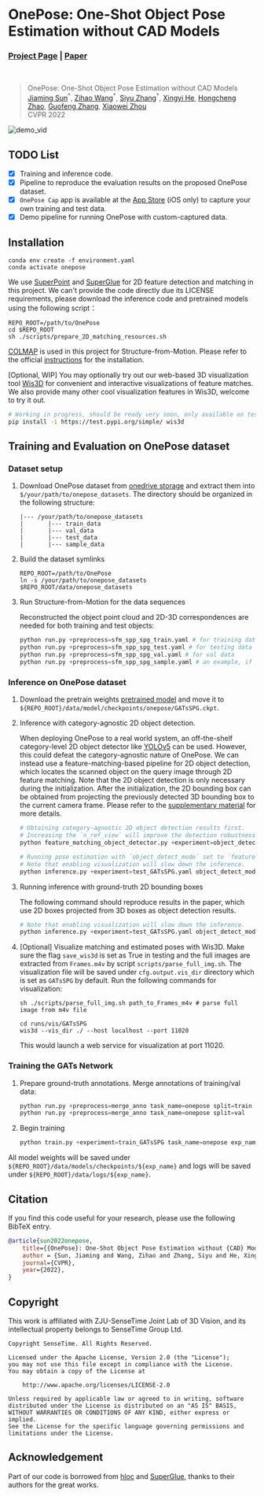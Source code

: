# OnePose: One-Shot Object Pose Estimation without CAD Models
### [Project Page](https://zju3dv.github.io/onepose) | [Paper](https://arxiv.org/pdf/2205.12257.pdf)
<br/>

> OnePose: One-Shot Object Pose Estimation without CAD Models  
> [Jiaming Sun](https://jiamingsun.ml)<sup>\*</sup>, [Zihao Wang](http://zihaowang.xyz/)<sup>\*</sup>, [Siyu Zhang](https://derizsy.github.io/)<sup>\*</sup>, [Xingyi He](https://github.com/hxy-123/), [Hongcheng Zhao](https://github.com/HongchengZhao), [Guofeng Zhang](http://www.cad.zju.edu.cn/home/gfzhang/), [Xiaowei Zhou](https://xzhou.me)   
> CVPR 2022  

![demo_vid](assets/onepose-github-teaser.gif)

## TODO List
- [x] Training and inference code.
- [x] Pipeline to reproduce the evaluation results on the proposed OnePose dataset.
- [x] `OnePose Cap` app is available at the [App Store](https://apps.apple.com/cn/app/onepose-capture/id6447052065?l=en-GB) (iOS only) to capture your own training and test data.
- [x] Demo pipeline for running OnePose with custom-captured data.

## Installation

```shell
conda env create -f environment.yaml
conda activate onepose
```
We use [SuperPoint](https://github.com/magicleap/SuperPointPretrainedNetwork) and [SuperGlue](https://github.com/magicleap/SuperPointPretrainedNetwork) 
for 2D feature detection and matching in this project.
We can't provide the code directly due its LICENSE requirements, please download the inference code and pretrained models using the following script：
```shell
REPO_ROOT=/path/to/OnePose
cd $REPO_ROOT
sh ./scripts/prepare_2D_matching_resources.sh
```

[COLMAP](https://colmap.github.io/) is used in this project for Structure-from-Motion. 
Please refer to the official [instructions](https://colmap.github.io/install.html) for the installation.

[Optional, WIP] You may optionally try out our web-based 3D visualization tool [Wis3D](https://github.com/zju3dv/Wis3D) for convenient and interactive visualizations of feature matches. We also provide many other cool visualization features in Wis3D, welcome to try it out.

```bash
# Working in progress, should be ready very soon, only available on test-pypi now.
pip install -i https://test.pypi.org/simple/ wis3d
```

## Training and Evaluation on OnePose dataset
### Dataset setup 
1. Download OnePose dataset from [onedrive storage](https://zjueducn-my.sharepoint.com/:f:/g/personal/zihaowang_zju_edu_cn/ElfzHE0sTXxNndx6uDLWlbYB-2zWuLfjNr56WxF11_DwSg?e=GKI0Df) and extract them into `$/your/path/to/onepose_datasets`. 
The directory should be organized in the following structure:
    ```
    |--- /your/path/to/onepose_datasets
    |       |--- train_data
    |       |--- val_data
    |       |--- test_data
    |       |--- sample_data
    ```

2. Build the dataset symlinks
    ```shell
    REPO_ROOT=/path/to/OnePose
    ln -s /your/path/to/onepose_datasets $REPO_ROOT/data/onepose_datasets
    ```

3. Run Structure-from-Motion for the data sequences

    Reconstructed the object point cloud and 2D-3D correspondences are needed for both training and test objects:
    ```python
    python run.py +preprocess=sfm_spp_spg_train.yaml # for training data
    python run.py +preprocess=sfm_spp_spg_test.yaml # for testing data
    python run.py +preprocess=sfm_spp_spg_val.yaml # for val data
    python run.py +preprocess=sfm_spp_spg_sample.yaml # an example, if you don't want to test the full dataset
    ```

### Inference on OnePose dataset
1. Download the pretrain weights [pretrained model](https://drive.google.com/drive/folders/1VjLLjJ9oxjKV5Xy3Aty0uQUVwyEhgtIE?usp=sharing) and move it to `${REPO_ROOT}/data/model/checkpoints/onepose/GATsSPG.ckpt`.

2. Inference with category-agnostic 2D object detection.

    When deploying OnePose to a real world system, 
    an off-the-shelf category-level 2D object detector like [YOLOv5](https://github.com/ultralytics/yolov5) can be used.
    However, this could defeat the category-agnostic nature of OnePose.
    We can instead use a feature-matching-based pipeline for 2D object detection, which locates the scanned object on the query image through 2D feature matching.
    Note that the 2D object detection is only necessary during the initialization.
    After the initialization, the 2D bounding box can be obtained from projecting the previously detected 3D bounding box to the current camera frame.
    Please refer to the [supplementary material](https://zju3dv.github.io/onepose/files/onepose_supp.pdf) for more details. 

    ```python
    # Obtaining category-agnostic 2D object detection results first.
    # Increasing the `n_ref_view` will improve the detection robustness but with the cost of slowing down the initialization speed.
    python feature_matching_object_detector.py +experiment=object_detector.yaml n_ref_view=15

    # Running pose estimation with `object_detect_mode` set to `feature_matching`.
    # Note that enabling visualization will slow down the inference.
    python inference.py +experiment=test_GATsSPG.yaml object_detect_mode=feature_matching save_wis3d=False
    ```

3. Running inference with ground-truth 2D bounding boxes

    The following command should reproduce results in the paper, which use 2D boxes projected from 3D boxes as object detection results.

    ```python
    # Note that enabling visualization will slow down the inference.
    python inference.py +experiment=test_GATsSPG.yaml object_detect_mode=GT_box save_wis3d=False # for testing data
    ```


    
4. [Optional] Visualize matching and estimated poses with Wis3D. Make sure the flag `save_wis3d` is set as True in testing 
and the full images are extracted from `Frames.m4v` by script `scripts/parse_full_img.sh`. 
The visualization file will be saved under `cfg.output.vis_dir` directory which is set as `GATsSPG` by default. 
Run the following commands for visualization:
    ```shell
    sh ./scripts/parse_full_img.sh path_to_Frames_m4v # parse full image from m4v file
    
    cd runs/vis/GATsSPG
    wis3d --vis_dir ./ --host localhost --port 11020
    ```
    This would launch a web service for visualization at port 11020.


### Training the GATs Network
1. Prepare ground-truth annotations. Merge annotations of training/val data:
    ```python
    python run.py +preprocess=merge_anno task_name=onepose split=train
    python run.py +preprocess=merge_anno task_name=onepose split=val
    ```
   
2. Begin training
    ```python
    python train.py +experiment=train_GATsSPG task_name=onepose exp_name=training_onepose
    ```
   
All model weights will be saved under `${REPO_ROOT}/data/models/checkpoints/${exp_name}` and logs will be saved under `${REPO_ROOT}/data/logs/${exp_name}`.
<!-- You can visualize the training process by tensorboard:
```shell
tensorboard xx
``` -->

## Citation
If you find this code useful for your research, please use the following BibTeX entry.

```bibtex
@article{sun2022onepose,
	title={{OnePose}: One-Shot Object Pose Estimation without {CAD} Models},
	author = {Sun, Jiaming and Wang, Zihao and Zhang, Siyu and He, Xingyi and Zhao, Hongcheng and Zhang, Guofeng and Zhou, Xiaowei},
	journal={CVPR},
	year={2022},
}
```

## Copyright

This work is affiliated with ZJU-SenseTime Joint Lab of 3D Vision, and its intellectual property belongs to SenseTime Group Ltd.

```
Copyright SenseTime. All Rights Reserved.

Licensed under the Apache License, Version 2.0 (the "License");
you may not use this file except in compliance with the License.
You may obtain a copy of the License at

    http://www.apache.org/licenses/LICENSE-2.0

Unless required by applicable law or agreed to in writing, software
distributed under the License is distributed on an "AS IS" BASIS,
WITHOUT WARRANTIES OR CONDITIONS OF ANY KIND, either express or implied.
See the License for the specific language governing permissions and
limitations under the License.
```

## Acknowledgement
Part of our code is borrowed from [hloc](https://github.com/cvg/Hierarchical-Localization) and [SuperGlue](https://github.com/magicleap/SuperGluePretrainedNetwork), thanks to their authors for the great works.
